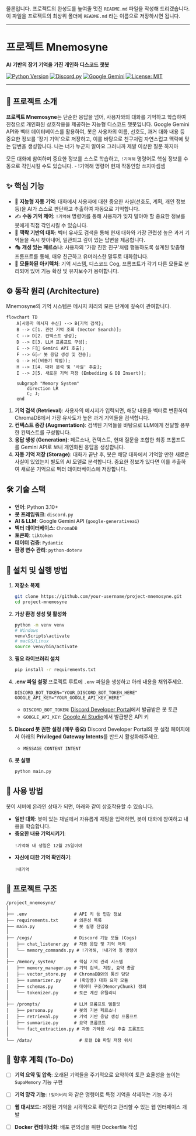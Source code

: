 물론입니다. 프로젝트의 완성도를 높여줄 멋진 `README.md` 파일을 작성해 드리겠습니다. 이 파일을 프로젝트의 최상위 폴더에 `README.md` 라는 이름으로 저장하시면 됩니다.

---

#  프로젝트 Mnemosyne

**AI 기반의 장기 기억을 가진 개인화 디스코드 챗봇**

[![Python Version](https://img.shields.io/badge/python-3.10%2B-blue.svg)](https://www.python.org/)
[![Discord.py](https://img.shields.io/badge/discord.py-2.3.2-7289DA.svg)](https://github.com/Rapptz/discord.py)
[![Google Gemini](https://img.shields.io/badge/Google-Gemini%20API-4285F4.svg)](https://ai.google.dev/)
[![License: MIT](https://img.shields.io/badge/License-MIT-yellow.svg)](https://opensource.org/licenses/MIT)

---

## 📖 프로젝트 소개

**프로젝트 Mnemosyne**는 단순한 응답을 넘어, 사용자와의 대화를 기억하고 학습하여 진정으로 개인화된 상호작용을 제공하는 지능형 디스코드 챗봇입니다. Google Gemini API와 벡터 데이터베이스를 활용하여, 봇은 사용자의 이름, 선호도, 과거 대화 내용 등 중요한 정보를 '장기 기억'으로 저장하고, 이를 바탕으로 친구처럼 자연스럽고 맥락에 맞는 답변을 생성합니다. 나는 너가 누군지 알아요 그러니까 제발 이상한 질문 하지마

모든 대화에 참여하며 중요한 정보를 스스로 학습하고, `!기억해` 명령어로 핵심 정보를 수동으로 각인시킬 수도 있습니다. - !기억해 명령어 현재 작동안함 쓰지마셈셈

## ✨ 핵심 기능

*   🧠 **지능형 자동 기억**: 대화에서 사용자에 대한 중요한 사실(선호도, 계획, 개인 정보 등)을 AI가 스스로 판단하고 추출하여 자동으로 기억합니다.
*   ✍️ **수동 기억 제어**: `!기억해` 명령어를 통해 사용자가 잊지 말아야 할 중요한 정보를 봇에게 직접 각인시킬 수 있습니다.
*   💬 **맥락 기반의 대화**: 벡터 유사도 검색을 통해 현재 대화와 가장 관련성 높은 과거 기억들을 즉시 찾아내어, 일관되고 깊이 있는 답변을 제공합니다.
*   🎭 **개성 있는 페르소나**: 사용자의 '가장 친한 친구'처럼 행동하도록 설계된 맞춤형 프롬프트를 통해, 매우 친근하고 유머러스한 말투로 대화합니다.
*   🧩 **모듈화된 아키텍처**: 기억 시스템, 디스코드 Cog, 프롬프트가 각기 다른 모듈로 분리되어 있어 기능 확장 및 유지보수가 용이합니다.

## ⚙️ 동작 원리 (Architecture)

Mnemosyne의 기억 시스템은 메시지 처리의 모든 단계에 깊숙이 관여합니다.

```mermaid
flowchart TD
    A[사용자 메시지 수신] --> B{기억 검색};
    B --> C[1. 관련 기억 조회 (Vector Search)];
    C --> D[2. 컨텍스트 생성];
    D --> E[3. LLM 프롬프트 구성];
    E --> F[🤖 Gemini API 호출];
    F --> G[✅ 봇 응답 생성 및 전송];
    G --> H((비동기 작업));
    H --> I[4. 대화 분석 및 '사실' 추출];
    I --> J[5. 새로운 기억 저장 (Embedding & DB Insert)];

    subgraph "Memory System"
        direction LR
        C; J;
    end
```

1.  **기억 검색 (Retrieval)**: 사용자의 메시지가 입력되면, 해당 내용을 벡터로 변환하여 ChromaDB에서 가장 유사도가 높은 과거 기억들을 검색합니다.
2.  **컨텍스트 증강 (Augmentation)**: 검색된 기억들을 바탕으로 LLM에게 전달할 풍부한 컨텍스트를 구성합니다.
3.  **응답 생성 (Generation)**: 페르소나, 컨텍스트, 현재 질문을 조합한 최종 프롬프트를 Gemini API로 보내 개인화된 응답을 생성합니다.
4.  **자동 기억 저장 (Storage)**: 대화가 끝난 후, 봇은 해당 대화에서 기억할 만한 새로운 사실이 있었는지 별도의 AI 모델로 분석합니다. 중요한 정보가 있다면 이를 추출하여 새로운 기억으로 벡터 데이터베이스에 저장합니다.

## 🛠️ 기술 스택

*   **언어**: Python 3.10+
*   **봇 프레임워크**: `discord.py`
*   **AI & LLM**: Google Gemini API (`google-generativeai`)
*   **벡터 데이터베이스**: `ChromaDB`
*   **토큰화**: `tiktoken`
*   **데이터 검증**: `Pydantic`
*   **환경 변수 관리**: `python-dotenv`

## 🚀 설치 및 실행 방법

1.  **저장소 복제**
    ```bash
    git clone https://github.com/your-username/project-mnemosyne.git
    cd project-mnemosyne
    ```

2.  **가상 환경 생성 및 활성화**
    ```bash
    python -m venv venv
    # Windows
    venv\Scripts\activate
    # macOS/Linux
    source venv/bin/activate
    ```

3.  **필요 라이브러리 설치**
    ```bash
    pip install -r requirements.txt
    ```

4.  **.env 파일 설정**
    프로젝트 루트에 `.env` 파일을 생성하고 아래 내용을 채워주세요.

    ```env
    DISCORD_BOT_TOKEN="YOUR_DISCORD_BOT_TOKEN_HERE"
    GOOGLE_API_KEY="YOUR_GOOGLE_API_KEY_HERE"
    ```
    *   `DISCORD_BOT_TOKEN`: [Discord Developer Portal](https://discord.com/developers/applications)에서 발급받은 봇 토큰
    *   `GOOGLE_API_KEY`: [Google AI Studio](https://aistudio.google.com/app/apikey)에서 발급받은 API 키

5.  **Discord 봇 권한 설정 (매우 중요)**
    Discord Developer Portal의 봇 설정 페이지에서 아래의 **Privileged Gateway Intents**를 반드시 활성화해주세요.
    *   `MESSAGE CONTENT INTENT`

6.  **봇 실행**
    ```bash
    python main.py
    ```

## 💬 사용 방법

봇이 서버에 온라인 상태가 되면, 아래와 같이 상호작용할 수 있습니다.

*   **일반 대화**: 봇이 있는 채널에서 자유롭게 채팅을 입력하면, 봇이 대화에 참여하고 내용을 학습합니다.
*   **중요한 내용 기억시키기**:
    ```
    !기억해 내 생일은 12월 25일이야
    ```
*   **자신에 대한 기억 확인하기**:
    ```
    !내기억
    ```

## 📁 프로젝트 구조

```
/project_mnemosyne/
│
├── .env                  # API 키 등 민감 정보
├── requirements.txt      # 의존성 목록
├── main.py               # 봇 실행 진입점
│
├── /cogs/                # Discord 기능 모듈 (Cogs)
│   ├── chat_listener.py  # 자동 응답 및 기억 처리
│   └── memory_commands.py # !기억해, !내기억 등 명령어
│
├── /memory_system/       # 핵심 기억 관리 시스템
│   ├── memory_manager.py # 기억 검색, 저장, 요약 총괄
│   ├── vector_store.py   # ChromaDB와의 통신 담당
│   ├── summarizer.py     # (확장용) 대화 요약 모듈
│   ├── schemas.py        # 데이터 구조(MemoryChunk) 정의
│   └── tokenizer.py      # 토큰 계산 유틸리티
│
├── /prompts/             # LLM 프롬프트 템플릿
│   ├── persona.py        # 봇의 기본 페르소나
│   ├── retrieval.py      # 기억 기반 응답 생성 프롬프트
│   ├── summarize.py      # 요약 프롬프트
│   └── fact_extraction.py # 자동 기억용 사실 추출 프롬프트
│
└── /data/                  # 로컬 DB 파일 저장 위치
```

## 📝 향후 계획 (To-Do)

*   [ ] **기억 요약 및 압축**: 오래된 기억들을 주기적으로 요약하여 토큰 효율성을 높이는 `SupaMemory` 기능 구현
*   [ ] **기억 망각 기능**: `!잊어버려` 와 같은 명령어로 특정 기억을 삭제하는 기능 추가
*   [ ] **웹 대시보드**: 저장된 기억을 시각적으로 확인하고 관리할 수 있는 웹 인터페이스 개발
*   [ ] **Docker 컨테이너화**: 배포 편의성을 위한 Dockerfile 작성

